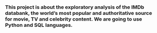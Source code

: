 ### This project is about the exploratory analysis of the IMDb databank, the world’s most popular and authoritative source for movie, TV and celebrity content. We are going to use Python and SQL languages.
